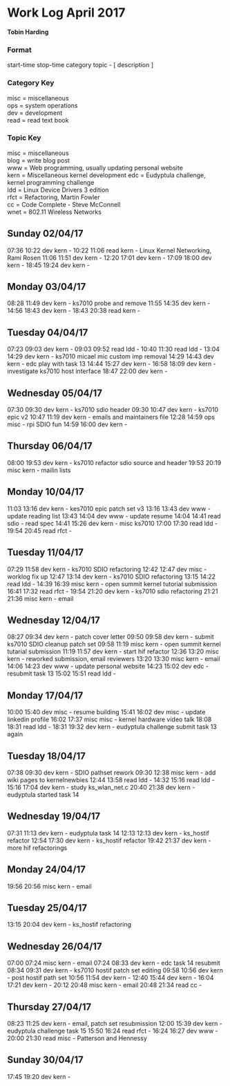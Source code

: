 Work Log April 2017
===================  
**Tobin Harding**    
    
### Format    
start-time stop-time category topic - [ description ]    
    
### Category Key    
misc = miscellaneous    
ops = system operations    
dev = development    
read = read text book    
    
### Topic Key    
misc = miscellaneous    
blog = write blog post  
www = Web programming, usually updating personal website  
kern = Miscellaneous kernel development
edc = Eudyptula challenge, kernel programming challenge  
ldd = Linux Device Drivers 3 edition  
rfct = Refactoring, Martin Fowler  
cc = Code Complete - Steve McConnell  
wnet = 802.11 Wireless Networks  

Sunday 02/04/17
---------------
07:36 10:22 dev kern -
10:22 11:06 read kern - Linux Kernel Networking, Rami Rosen
11:06 11:51 dev kern -
12:20 17:01 dev kern -
17:09 18:00 dev kern -
18:45 19:24 dev kern -

Monday 03/04/17
---------------
08:28 11:49 dev kern - ks7010 probe and remove
11:55 14:35 dev kern -
14:56 18:43 dev kern -
18:43 20:38 read kern -

Tuesday 04/04/17
----------------
07:23 09:03 dev kern -
09:03 09:52 read ldd -
10:40 11:30 read ldd -
13:04 14:29 dev kern - ks7010 micael mic custom imp removal
14:29 14:43 dev kern - edc play with task 13
14:44 15:27 dev kern -
16:58 18:09 dev kern - investigate ks7010 host interface
18:47 22:00 dev kern -

Wednesday 05/04/17
------------------
07:30 09:30 dev kern - ks7010 sdio header
09:30 10:47 dev kern - ks7010 epic v2
10:47 11:19 dev kern - emails and maintainers file
12:28 14:59 ops misc - rpi SDIO fun
14:59 16:00 dev kern -

Thursday 06/04/17
-----------------
08:00 19:53 dev kern - ks7010 refactor sdio source and header
19:53 20:19 misc kern - mailin lists

Monday 10/04/17
---------------
11:03 13:16 dev kern - kes7010 epic patch set v3
13:16 13:43 dev www - update reading list
13:43 14:04 dev www - update resume
14:04 14:41 read sdio - read spec
14:41 15:26 dev kern - misc ks7010
17:00 17:30 read ldd -
19:54 20:45 read rfct -

Tuesday 11/04/17
----------------
07:29 11:58 dev kern - ks7010 SDIO refactoring
12:42 12:47 dev misc - worklog fix up
12:47 13:14 dev kern - ks7010 SDIO refactoring
13:15 14:22 read ldd -
14:39 16:39 misc kern - open summit kernel tutorial submission
16:41 17:32 read rfct -
19:54 21:20 dev kern - ks7010 sdio refactoring
21:21 21:36 misc kern - email

Wednesday 12/04/17
------------------
08:27 09:34 dev kern - patch cover letter
09:50 09:58 dev kern - submit ks7010 SDIO cleanup patch set
09:58 11:19 misc kern - open summit kernel tutarial submission
11:19 11:57 dev kern - start hif refactor
12:36 13:20 misc kern - reworked submission, email reviewers
13:20 13:30 misc kern - email
14:06 14:23 dev www - update personal website
14:23 15:02 dev edc - resubmit task 13
15:02 15:51 read ldd -

Monday 17/04/17
---------------
10:00 15:40 dev misc - resume building
15:41 16:02 dev misc - update linkedin profile
16:02 17:37 misc misc - kernel hardware video talk
18:08 18:31 read ldd -
18:31 19:32 dev kern - eudyptula challenge submit task 13 again

Tuesday 18/04/17
----------------
07:38 09:30 dev kern - SDIO pathset rework
09:30 12:38 misc kern - add wiki pages to kernelnewbies
12:44 13:58 read ldd -
14:32 15:16 read ldd -
15:16 17:04 dev kern - study ks_wlan_net.c
20:40 21:38 dev kern - eudyptula started task 14

Wednesday 19/04/17
------------------
07:31 11:13 dev kern - eudyptula task 14
12:13 12:13 dev kern - ks_hostif refactor
12:54 17:30 dev kern - ks_hostif refactor
19:42 21:37 dev kern - more hif refactorings

Monday 24/04/17
---------------
19:56 20:56 misc kern - email

Tuesday 25/04/17
----------------
13:15 20:04 dev kern - ks_hostif refactoring

Wednesday 26/04/17
------------------
07:00 07:24 misc kern - email
07:24 08:33 dev kern - edc task 14 resubmit
08:34 09:31 dev kern - ks7010 hostif patch set editing
09:58 10:56 dev kern - post hostif path set
10:56 11:54 dev kern -
12:40 15:44 dev kern -
16:04 17:21 dev kern -
20:12 20:48 misc kern - email
20:48 21:34 read cc -

Thursday 27/04/17
-----------------
08:23 11:25 dev kern - email, patch set resubmission
12:00 15:39 dev kern - eudyptula challenge task 15
15:50 16:24 read rfct -
16:24 16:27 dev www -
20:00 21:30 read misc - Patterson and Hennessy  

Sunday 30/04/17
---------------
17:45 19:20 dev kern -
